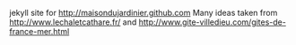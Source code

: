 jekyll site for http://maisondujardinier.github.com
Many ideas taken from http://www.lechaletcathare.fr/ and http://www.gite-villedieu.com/gites-de-france-mer.html
